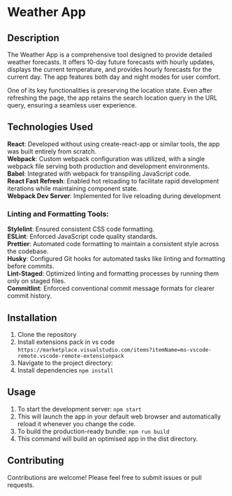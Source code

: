# Weather App

## Description

The Weather App is a comprehensive tool designed to provide detailed weather forecasts. It offers 10-day future forecasts with hourly updates, displays the current temperature, and provides hourly forecasts for the current day. The app features both day and night modes for user comfort.

One of its key functionalities is preserving the location state. Even after refreshing the page, the app retains the search location query in the URL query, ensuring a seamless user experience.

## Technologies Used
**React**: Developed without using create-react-app or similar tools, the app was built entirely from scratch.  
**Webpack**: Custom webpack configuration was utilized, with a single webpack file serving both production and development environments.  
**Babel**: Integrated with webpack for transpiling JavaScript code.  
**React Fast Refresh**: Enabled hot reloading to facilitate rapid development iterations while maintaining component state.  
**Webpack Dev Server**: Implemented for live reloading during development
### Linting and Formatting Tools:
**Stylelint**: Ensured consistent CSS code formatting.  
**ESLint**: Enforced JavaScript code quality standards.  
**Prettier**: Automated code formatting to maintain a consistent style across the codebase.  
**Husky**: Configured Git hooks for automated tasks like linting and formatting before commits.  
**Lint-Staged**: Optimized linting and formatting processes by running them only on staged files.  
**Commitlint**: Enforced conventional commit message formats for clearer commit history.

## Installation
1. Clone the repository
1. Install extensions pack in vs code `https://marketplace.visualstudio.com/items?itemName=ms-vscode-remote.vscode-remote-extensionpack` 
1. Navigate to the project directory:
1. Install dependencies
`npm install`
## Usage
1. To start the development server: `npm start`
1. This will launch the app in your default web browser and automatically reload it whenever you change the code.
1. To build the production-ready bundle: `npm run build`
1. This command will build an optimised app in the dist directory.

## Contributing
Contributions are welcome! Please feel free to submit issues or pull requests.
